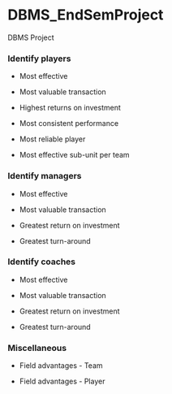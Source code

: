 # DBMS_EndSemProject
 DBMS Project

### Identify players

- Most effective 

- Most valuable transaction

- Highest returns on investment

- Most consistent performance

- Most reliable player

- Most effective sub-unit per team

### Identify managers

- Most effective

- Most valuable transaction

- Greatest return on investment

- Greatest turn-around

### Identify coaches

- Most effective

- Most valuable transaction

- Greatest return on investment

- Greatest turn-around

### Miscellaneous

- Field advantages - Team

- Field advantages - Player